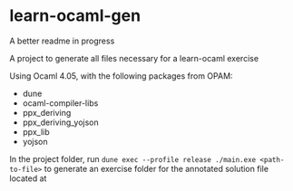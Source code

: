 # learn-ocaml-gen

A better readme in progress

A project to generate all files necessary for a learn-ocaml exercise

Using Ocaml 4.05, with the following packages from OPAM:

* dune
* ocaml-compiler-libs
* ppx_deriving
* ppx_deriving_yojson
* ppx_lib
* yojson

In the project folder, run
`dune exec --profile release ./main.exe <path-to-file>`
to generate an exercise folder for the annotated solution file located at <path-to-file>

